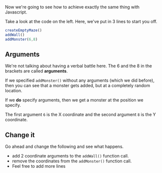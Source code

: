 Now we're going to see how to achieve exactly the same thing with Javascript.

Take a look at the code on the left. Here, we've put in 3 lines to start you off.

```javascript
createEmptyMaze()
addWall()
addMonster(6,8)
```

## Arguments
We're not talking about having a verbal battle here. The 6 and the 8 in the brackets are called **arguments**.

If we specified `addMonster()` without any arguments (which we did before), then you can see that a monster gets added, but at a completely random location.

If we **do** specify arguments, then we get a monster at the position we specify.

The first argument `6` is the X coordinate and the second argument `8` is the Y coordinate. 

## Change it
Go ahead and change the following and see what happens.

- add 2 coordinate arguments to the `addWall()` function call.
- remove the coordinates from the `addMonster()` function call.
- Feel free to add more lines


